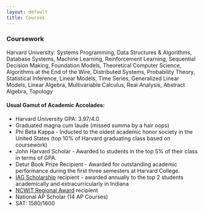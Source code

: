 ```yaml
---
layout: default
title: Courses
---
```


### Coursework
Harvard University: Systems Programming, Data Structures & Algorithms, Database Systems, Machine Learning, Reinforcement Learning, Sequential Decision Making, Foundation Models, Theoretical Computer Science, Algorithms at the End of the Wire, Distributed Systems, Probability Theory, Statistical Inference, Linear Models, Time Series, Generalized Linear Models, Linear Algebra, Multivariable Calculus, Real Analysis, Abstract Algebra, Topology

#### Usual Gamut of Academic Accolades:
 * Harvard University GPA: 3.97/4.0
 * Graduated magna cum laude (missed summa by a hair oops)
 * Phi Beta Kappa - Inducted to the oldest academic honor society in the United States (top 10% of Harvard graduating class based on coursework)
 * John Harvard Scholar - Awarded to students in the top 5% of their class in terms of GPA.
 * Detur Book Prize Recipient - Awarded for outstanding academic performance during the first three semesters at Harvard College.
  * [IAG Scholarship](https://www.iag-online.org/Scholarships/) recipient - awarded annually to the top 2 students academically and extracurricularly in Indiana
 * [NCWIT Regional Award](https://ncwit.org/program/aspirations-in-computing/aic-recognitions/) recipient
 * National AP Scholar (14 AP Courses)
 * SAT: 1580/1600
